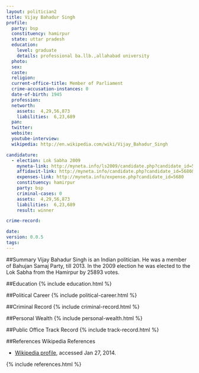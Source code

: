 ```yaml
---
layout: politician2
title: Vijay Bahadur Singh
profile: 
  party: bsp
  constituency: hamirpur
  state: uttar pradesh
  education: 
    level: graduate
    details: professional ba.llb.,allahabad university
  photo: 
  sex: 
  caste: 
  religion: 
  current-office-title: Member of Parliament
  crime-accusation-instances: 0
  date-of-birth: 1945
  profession: 
  networth: 
    assets:  4,29,56,873
    liabilities:  6,23,689
  pan: 
  twitter: 
  website: 
  youtube-interview: 
  wikipedia: http://en.wikipedia.com/wiki/Vijay_Bahadur_Singh

candidature: 
  - election: Lok Sabha 2009
    myneta-link: http://myneta.info/ls2009/candidate.php?candidate_id=5680
    affidavit-link: http://myneta.info/candidate.php?candidate_id=5680&scan=original
    expenses-link: http://myneta.info/expense.php?candidate_id=5680
    constituency: hamirpur 
    party: bsp
    criminal-cases: 0
    assets:  4,29,56,873
    liabilities:  6,23,689
    result: winner 

crime-record: 

date: 
version: 0.0.5
tags: 
---
```

##Summary
Vijay Bahadur Singh is an Indian politician. He was a member of Bahujan Samaj Party, till 2013. In the 2009 election he was elected to the Lok Sabha from the Hamirpur by 25893 votes.


##Education
{% include education.html %}


##Political Career
{% include political-career.html %}


##Criminal Record
{% include criminal-record.html %}


##Personal Wealth
{% include personal-wealth.html %}


##Public Office Track Record
{% include track-record.html %}


##References
Wikipedia References
- [Wikipedia profile]({{page.profile.wikipedia}}), accessed Jan 27, 2014.



{% include references.html %}